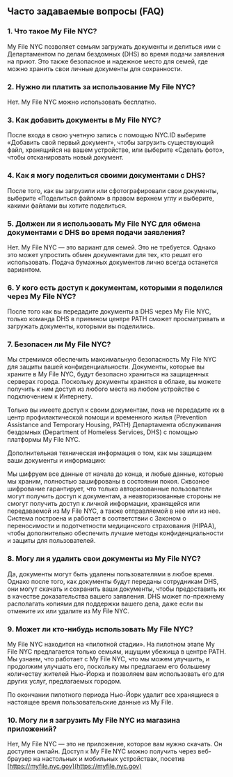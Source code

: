 ## Часто задаваемые вопросы (FAQ)

### 1. Что такое My File NYC?

My File NYC позволяет семьям загружать документы и делиться ими с Департаментом по делам бездомных (DHS) во время подачи заявления на приют. Это также безопасное и надежное место для семей, где можно хранить свои личные документы для сохранности.

### 2. Нужно ли платить за использование My File NYC?

Нет. My File NYC можно использовать бесплатно.

### 3. Как добавить документы в My File NYC?

После входа в свою учетную запись с помощью NYC.ID выберите «Добавить свой первый документ», чтобы загрузить существующий файл, хранящийся на вашем устройстве, или выберите «Сделать фото», чтобы отсканировать новый документ.

### 4. Как я могу поделиться своими документами с DHS?

После того, как вы загрузили или сфотографировали свои документы, выберите «Поделиться файлом» в правом верхнем углу и выберите, какими файлами вы хотите поделиться.

### 5. Должен ли я использовать My File NYC для обмена документами с DHS во время подачи заявления?

Нет. My File NYC — это вариант для семей. Это не требуется. Однако это может упростить обмен документами для тех, кто решит его использовать. Подача бумажных документов лично всегда останется вариантом.

### 6. У кого есть доступ к документам, которыми я поделился через My File NYC?

После того как вы передадите документы в DHS через My File NYC, только команда DHS в приемном центре PATH сможет просматривать и загружать документы, которыми вы поделились.

### 7. Безопасен ли My File NYC?

Мы стремимся обеспечить максимальную безопасность My File NYC для защиты вашей конфиденциальности. Документы, которые вы храните в My File NYC, будут безопасно храниться на защищенных серверах города. Поскольку документы хранятся в облаке, вы можете получить к ним доступ из любого места на любом устройстве с подключением к Интернету.

Только вы имеете доступ к своим документам, пока не передадите их в центр профилактической помощи и временного жилья (Prevention Assistance and Temporary Housing, PATH) Департамента обслуживания бездомных (Department of Homeless Services, DHS) с помощью платформы My File NYC.

Дополнительная техническая информация о том, как мы защищаем ваши документы и информацию:

Мы шифруем все данные от начала до конца, и любые данные, которые мы храним, полностью зашифрованы в состоянии покоя. Сквозное шифрование гарантирует, что только авторизованные пользователи могут получить доступ к документам, а неавторизованные стороны не смогут получить доступ к личной информации, хранящейся или передаваемой из My File NYC, а также отправляемой в нее или из нее. Система построена и работает в соответствии с Законом о переносимости и подотчетности медицинского страхования (HIPAA), чтобы дополнительно обеспечить лучшие методы конфиденциальности и защиты для пользователей.

### 8. Могу ли я удалить свои документы из My File NYC?

Да, документы могут быть удалены пользователями в любое время. Однако после того, как документы будут переданы сотрудникам DHS, они могут скачать и сохранить ваши документы, чтобы предоставить их в качестве доказательства вашего заявления. DHS может по-прежнему располагать копиями для поддержки вашего дела, даже если вы отмените их или удалите из My File NYC.

### 9. Может ли кто-нибудь использовать My File NYC?

My File NYC находится на «пилотной стадии». На пилотном этапе My File NYC предлагается только семьям, ищущим убежища в центре PATH. Мы узнаем, что работает с My File NYC, что мы можем улучшить, и продолжим улучшать его, поскольку мы предлагаем его большему количеству жителей Нью-Йорка и позволяем вам использовать его для других услуг, предлагаемых городом.

По окончании пилотного периода Нью-Йорк удалит все хранящиеся в настоящее время пользовательские данные из My File.

### 10. Могу ли я загрузить My File NYC из магазина приложений?

Нет, My File NYC — это не приложение, которое вам нужно скачать. Он доступен онлайн. Доступ к My File NYC можно получить через веб-браузер на настольных и мобильных устройствах, посетив [https://myfile.nyc.gov](https://myfile.nyc.gov)
